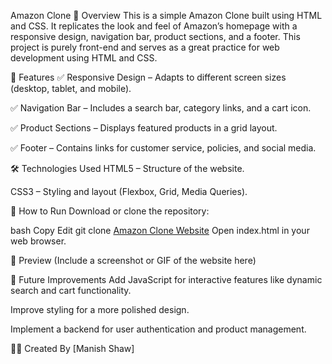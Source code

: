 Amazon Clone
📌 Overview
This is a simple Amazon Clone built using HTML and CSS. It replicates the look and feel of Amazon’s homepage with a responsive design, navigation bar, product sections, and a footer. This project is purely front-end and serves as a great practice for web development using HTML and CSS.

🚀 Features
✅ Responsive Design – Adapts to different screen sizes (desktop, tablet, and mobile).

✅ Navigation Bar – Includes a search bar, category links, and a cart icon.

✅ Product Sections – Displays featured products in a grid layout.

✅ Footer – Contains links for customer service, policies, and social media.

🛠️ Technologies Used
HTML5 – Structure of the website.

CSS3 – Styling and layout (Flexbox, Grid, Media Queries).

📂 How to Run
Download or clone the repository:

bash
Copy
Edit
git clone [Amazon Clone Website](https://manishsshaw.github.io/Amazon-Clone-Website/)
Open index.html in your web browser.

📸 Preview
(Include a screenshot or GIF of the website here)

🌟 Future Improvements
Add JavaScript for interactive features like dynamic search and cart functionality.

Improve styling for a more polished design.

Implement a backend for user authentication and product management.

👨‍💻 Created By
[Manish Shaw]

